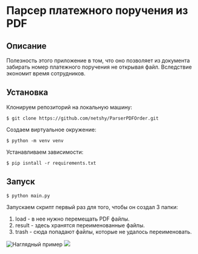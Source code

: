# Парсер платежного поручения из PDF

## Описание
Полезность этого приложение в том, что оно позволяет из документа забирать номер платежного поручения не открывая файл. Вследствие экономит время сотрудников.

## Установка
Клонируем репозиторий на локальную машину:
```
$ git clone https://github.com/netshy/ParserPDFOrder.git
```
Создаем виртуальное окружение:
```
$ python -m venv venv
```
Устанавливаем зависимости:
```
$ pip isntall -r requirements.txt
```

## Запуск
```
$ python main.py
```

Запускаем скрипт первый раз для того, чтобы он создал 3 папки:
1. load - в нее нужно перемещать PDF файлы.
2. result - здесь хранятся переименованные файлы.
3. trash - сюда попадают файлы, которые не удалось переименовать.

![Наглядный пример](https://i.ibb.co/yykhtF1/demo-min.gif)
<a href="https://i.ibb.co/yykhtF1/demo-min.gif"><img src="https://i.ibb.co/yykhtF1/demo-min.gif"/></a>
